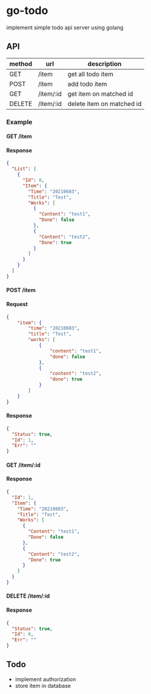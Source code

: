 # go-todo

implement simple todo api server using golang

## API

| method | url | description |
|---|---|---|
| GET | /item | get all todo item |
| POST | /item | add todo item |
| GET | /item/:id | get item on matched id |
| DELETE | /item/:id | delete item on matched id |

### Example

#### GET /item

#### Response

```json
{
  "List": [
    {
      "Id": 0,
      "Item": {
        "Time": "20210603",
        "Title": "Test",
        "Works": [
          {
            "Content": "test1",
            "Done": false
          },
          {
            "Content": "test2",
            "Done": true
          }
        ]
      }
    }
  ]
}
```

#### POST /item

#### Request

```json
{
    "item": {
        "time": "20210603",
        "title": "Test",
        "works": [
            {
                "content": "test1",
                "done": false
            },
            {
                "content": "test2",
                "done": true
            }
        ]
    }
}
```

#### Response

```json
{
  "Status": true,
  "Id": 1,
  "Err": ""
}
```

#### GET /item/:id

#### Response

```json
{
  "Id": 1,
  "Item": {
    "Time": "20210603",
    "Title": "Test",
    "Works": [
      {
        "Content": "test1",
        "Done": false
      },
      {
        "Content": "test2",
        "Done": true
      }
    ]
  }
}
```

#### DELETE /item/:id

#### Response

```json
{
  "Status": true,
  "Id": 0,
  "Err": ""
}
```

## Todo

- implement authorization
- store item in database